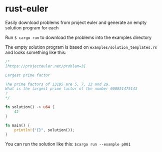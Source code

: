 # rust-euler

Easily download problems from project euler and generate an empty solution program for each

Run `$ cargo run` to download the problems into the examples directory


The empty solution program is based on `examples/solution_templates.rs` and looks something like this:

```rust
/*
[https://projecteuler.net/problem=3]

Largest prime factor

The prime factors of 13195 are 5, 7, 13 and 29.
What is the largest prime factor of the number 600851475143
?
*/

fn solution() -> u64 {
    42
}

fn main() {
    println!("{}", solution());
}
```


You can run the solution like this:
`$cargo run --example p001`
